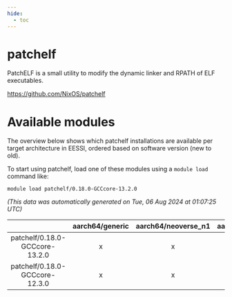 ```yaml
---
hide:
  - toc
---
```


patchelf
========


PatchELF is a small utility to modify the dynamic linker and RPATH of ELF executables.

https://github.com/NixOS/patchelf
# Available modules


The overview below shows which patchelf installations are available per target architecture in EESSI, ordered based on software version (new to old).

To start using patchelf, load one of these modules using a `module load` command like:

```shell
module load patchelf/0.18.0-GCCcore-13.2.0
```

*(This data was automatically generated on Tue, 06 Aug 2024 at 01:07:25 UTC)*  

| |aarch64/generic|aarch64/neoverse_n1|aarch64/neoverse_v1|x86_64/generic|x86_64/amd/zen2|x86_64/amd/zen3|x86_64/amd/zen4|x86_64/intel/haswell|x86_64/intel/skylake_avx512|
| :---: | :---: | :---: | :---: | :---: | :---: | :---: | :---: | :---: | :---: |
|patchelf/0.18.0-GCCcore-13.2.0|x|x|x|x|x|x|x|x|x|
|patchelf/0.18.0-GCCcore-12.3.0|x|x|x|x|x|x|x|x|x|
